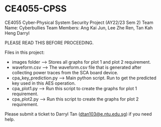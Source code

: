 # CE4055-CPSS

CE4055 Cyber-Physical System Security Project (AY22/23 Sem 2)
Team Name: Cyberbullies
Team Members: Ang Kai Jun, Lee Zhe Ren, Tan Kah Heng Darryl


PLEASE READ THIS BEFORE PROCEEDING.

Files in this project:
- images folder --> Stores all graphs for plot 1 and plot 2 requirement.
- waveform.csv --> The waveform.csv file that is generated after collecting power traces from the SCA board device.
- cpa_key_prediction.py --> Main python script. Run to get the predicted key used in this AES operation.
- cpa_plot1.py --> Run this script to create the graphs for plot 1 requirement.
- cpa_plot2.py --> Run this script to create the graphs for plot 2 requirement.

Please submit a ticket to Darryl Tan (dtan103@e.ntu.edu.sg) if you need help.